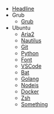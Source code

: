 * [Headline](README.md)
* Grub
    * [Grub](grub/Grub.md)
* Ubuntu
    * [Aria2](ubuntu/Aria2.md)
    * [Nautilus](ubuntu/Nautilus.md)
    * [Git](ubuntu/Git.md)
    * [Python](ubuntu/Python.md)
    * [Font](ubuntu/Font.md)
    * [VSCode](ubuntu/VSCode.md)
    * [Bat](ubuntu/Bat.md)
    * [Golang](ubuntu/Golang.md)
    * [Nodejs](ubuntu/Nodejs.md)
    * [Docker](ubuntu/Docker.md)
    * [Zsh](ubuntu/Zsh.md)
    * [Something](ubuntu/Something.md)
